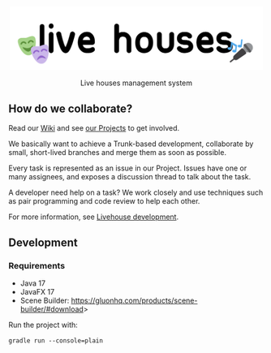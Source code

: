 <!-- markdownlint-disable MD033 MD041 -->
<p align="center">
    <img src="./assets/logo.png" width="500">
    <p align="center">
        Live houses management system
    </p>
</p>

## How do we collaborate?

Read our [Wiki](https://github.com/live-houses/live-houses/wiki) and see
[our Projects](https://github.com/live-houses/live-houses/projects?query=is%3Aopen) to get involved.

We basically want to achieve a Trunk-based development, collaborate by small, short-lived branches
and merge them as soon as possible.

Every task is represented as an issue in our Project. Issues have one or many assignees, and exposes
a discussion thread to talk about the task.

A developer need help on a task? We work closely and use techniques such as pair programming and
code review to help each other.

For more information, see [Livehouse development](https://github.com/live-houses/live-houses/issues/3).

## Development

### Requirements

- Java 17
- JavaFX 17
- Scene Builder: <https://gluonhq.com/products/scene-builder/#download>>

Run the project with:

```console
gradle run --console=plain
```
